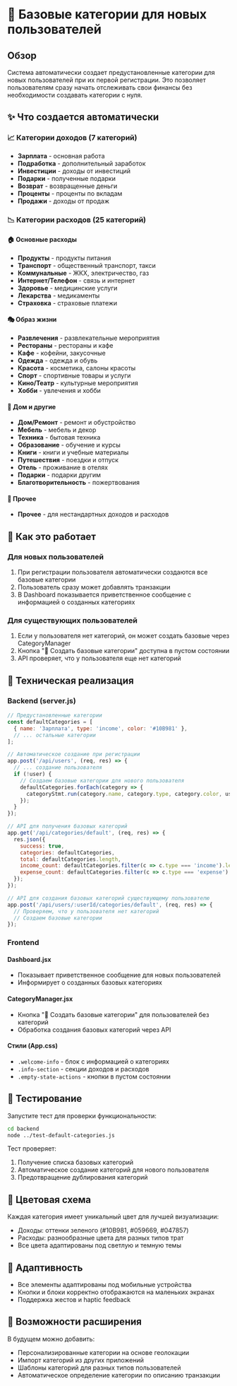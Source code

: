 # 🎯 Базовые категории для новых пользователей

## Обзор

Система автоматически создает предустановленные категории для новых пользователей при их первой регистрации. Это позволяет пользователям сразу начать отслеживать свои финансы без необходимости создавать категории с нуля.

## ✨ Что создается автоматически

### 📈 Категории доходов (7 категорий)
- **Зарплата** - основная работа
- **Подработка** - дополнительный заработок
- **Инвестиции** - доходы от инвестиций
- **Подарки** - полученные подарки
- **Возврат** - возвращенные деньги
- **Проценты** - проценты по вкладам
- **Продажи** - доходы от продаж

### 📉 Категории расходов (25 категорий)

#### 🏠 Основные расходы
- **Продукты** - продукты питания
- **Транспорт** - общественный транспорт, такси
- **Коммунальные** - ЖКХ, электричество, газ
- **Интернет/Телефон** - связь и интернет
- **Здоровье** - медицинские услуги
- **Лекарства** - медикаменты
- **Страховка** - страховые платежи

#### 🎭 Образ жизни
- **Развлечения** - развлекательные мероприятия
- **Рестораны** - рестораны и кафе
- **Кафе** - кофейни, закусочные
- **Одежда** - одежда и обувь
- **Красота** - косметика, салоны красоты
- **Спорт** - спортивные товары и услуги
- **Кино/Театр** - культурные мероприятия
- **Хобби** - увлечения и хобби

#### 🏡 Дом и другие
- **Дом/Ремонт** - ремонт и обустройство
- **Мебель** - мебель и декор
- **Техника** - бытовая техника
- **Образование** - обучение и курсы
- **Книги** - книги и учебные материалы
- **Путешествия** - поездки и отпуск
- **Отель** - проживание в отелях
- **Подарки** - подарки другим
- **Благотворительность** - пожертвования

#### 🔄 Прочее
- **Прочее** - для нестандартных доходов и расходов

## 🚀 Как это работает

### Для новых пользователей
1. При регистрации пользователя автоматически создаются все базовые категории
2. Пользователь сразу может добавлять транзакции
3. В Dashboard показывается приветственное сообщение с информацией о созданных категориях

### Для существующих пользователей
1. Если у пользователя нет категорий, он может создать базовые через CategoryManager
2. Кнопка "🎯 Создать базовые категории" доступна в пустом состоянии
3. API проверяет, что у пользователя еще нет категорий

## 🔧 Техническая реализация

### Backend (server.js)
```javascript
// Предустановленные категории
const defaultCategories = [
  { name: 'Зарплата', type: 'income', color: '#10B981' },
  // ... остальные категории
];

// Автоматическое создание при регистрации
app.post('/api/users', (req, res) => {
  // ... создание пользователя
  if (!user) {
    // Создаем базовые категории для нового пользователя
    defaultCategories.forEach(category => {
      categoryStmt.run(category.name, category.type, category.color, user.id);
    });
  }
});

// API для получения базовых категорий
app.get('/api/categories/default', (req, res) => {
  res.json({
    success: true,
    categories: defaultCategories,
    total: defaultCategories.length,
    income_count: defaultCategories.filter(c => c.type === 'income').length,
    expense_count: defaultCategories.filter(c => c.type === 'expense').length
  });
});

// API для создания базовых категорий существующему пользователю
app.post('/api/users/:userId/categories/default', (req, res) => {
  // Проверяем, что у пользователя нет категорий
  // Создаем базовые категории
});
```

### Frontend

#### Dashboard.jsx
- Показывает приветственное сообщение для новых пользователей
- Информирует о созданных базовых категориях

#### CategoryManager.jsx
- Кнопка "🎯 Создать базовые категории" для пользователей без категорий
- Обработка создания базовых категорий через API

#### Стили (App.css)
- `.welcome-info` - блок с информацией о категориях
- `.info-section` - секции доходов и расходов
- `.empty-state-actions` - кнопки в пустом состоянии

## 🧪 Тестирование

Запустите тест для проверки функциональности:

```bash
cd backend
node ../test-default-categories.js
```

Тест проверяет:
1. Получение списка базовых категорий
2. Автоматическое создание категорий для нового пользователя
3. Предотвращение дублирования категорий

## 🎨 Цветовая схема

Каждая категория имеет уникальный цвет для лучшей визуализации:
- Доходы: оттенки зеленого (#10B981, #059669, #047857)
- Расходы: разнообразные цвета для разных типов трат
- Все цвета адаптированы под светлую и темную темы

## 📱 Адаптивность

- Все элементы адаптированы под мобильные устройства
- Кнопки и блоки корректно отображаются на маленьких экранах
- Поддержка жестов и haptic feedback

## 🔮 Возможности расширения

В будущем можно добавить:
- Персонализированные категории на основе геолокации
- Импорт категорий из других приложений
- Шаблоны категорий для разных типов пользователей
- Автоматическое определение категории по описанию транзакции
